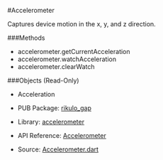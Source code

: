 #Accelerometer

Captures device motion in the x, y, and z direction.

###Methods

* accelerometer.getCurrentAcceleration
* accelerometer.watchAcceleration
* accelerometer.clearWatch

###Objects (Read-Only)

* Acceleration

* PUB Package: [rikulo_gap](http://pub.dartlang.org/packages/rikulo_gap)
* Library: [accelerometer](gap:)
* API Reference: [Accelerometer](gap:accelerometer)
* Source: [Accelerometer.dart](source:gap:lib/src)
